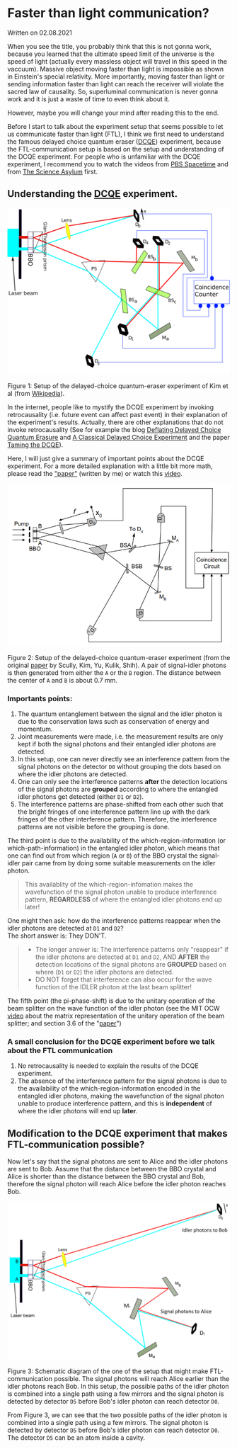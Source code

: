 # Faster than light communication?

Written on 02.08.2021

When you see the title, you probably think that this is not gonna work, because you learned that the ultimate speed limit of the universe is the speed of light (actually every 
massless object will travel in this speed in the vaccuum). Massive object moving faster than light is impossible as shown in Einstein's special relativity. More importantly, 
moving faster than light or sending information faster than light can reach the receiver will violate the sacred law of causality. So, superluminal communication is never gonna 
work and it is just a waste of time to even think about it.

However, maybe you will change your mind after reading this to the end.

Before I start to talk about the experiment setup that seems possible to let us communicate faster than light (FTL), I think we first need to understand the famous delayed choice quantum eraser ([DCQE](https://en.wikipedia.org/wiki/Delayed-choice_quantum_eraser)) experiment, because the FTL-communication setup is based on the setup and understanding of the DCQE experiment. For people who is unfamiliar with the DCQE experiment, I recommend you to watch the videos from [PBS Spacetime](https://www.youtube.com/watch?v=8ORLN_KwAgs) and from [The Science Asylum](https://www.youtube.com/watch?v=iyN27R7UDnI) first.

## Understanding the [DCQE](https://arxiv.org/abs/quant-ph/9903047) experiment.

<center>
<img src="Kim_EtAl_Quantum_Eraser.svg" alt="Wikipedia Schematic diagram of the DCQE experiment by Kim et al.">
</center>

Figure 1: Setup of the delayed-choice quantum-eraser experiment of Kim et al (from [Wikipedia](https://en.wikipedia.org/wiki/Delayed-choice_quantum_eraser#/media/File:Kim_EtAl_Quantum_Eraser.svg)).

In the internet, people like to mystify the DCQE experiment by invoking retrocausality (i.e. future event can affect past event) in their explanation of the experiment's results. Actually, there are other explanations that do not invoke retrocausality (See for example the blog [Deflating Delayed Choice Quantum Erasure](https://algassert.com/quantum/2016/01/07/Delayed-Choice-Quantum-Erasure.html) and [A Classical Delayed Choice Experiment](https://algassert.com/post/1720) and the paper [Taming the DCQE](https://arxiv.org/abs/1707.07884)). 

Here, I will just give a summary of important points about the DCQE experiment. For a more detailed explanation with a little bit more math, please read the ["paper"]() (written by me) or watch this [video](https://www.youtube.com/watch?v=SiVfvtwfmAw&t=8s).

<center>
<img src="Kim_EtAl_DCQE.png" alt="Schematic diagram of the DCQE experiment by Kim et al.">
</center>

Figure 2: Setup of the delayed-choice quantum-eraser experiment (from the original [paper](https://doi.org/10.1103/PhysRevLett.84.1) by Scully, Kim, Yu, Kulik, Shih). A pair of signal-idler photons is then generated from either the `A` or the `B` region. The distance between the center of `A` and `B` is about 0.7 mm.

### Importants points:
1. The quantum entanglement between the signal and the idler photon is due to the conservation laws such as conservation of energy and momentum.
2. Joint measurements were made, i.e. the measurement results are only kept if both the signal photons and their entangled idler photons are detected.
3. In this setup, one can never directly see an interference pattern from the signal photons on the detector `D0` without grouping the dots based on where the idler photons are detected.
4. One can only see the interference patterns **after** the detection locations of the signal photons are **grouped** according to where the entangled idler photons get detected (either `D1` or `D2`).
5. The interference patterns are phase-shifted from each other such that the bright fringes of one interference pattern line up with the dark fringes of the other interference pattern. Therefore, the interference patterns are not visible before the grouping is done.

The third point is due to the availability of the which-region-information (or which-path-information) in the entangled idler photon, which means that one can find out from which region (`A` or `B`) of the BBO crystal the signal-idler pair came from by doing some suitable measurements on the idler photon. 
> This availablity of the which-region-infomation makes the wavefunction of the signal photon unable to produce interference pattern, **REGARDLESS** of where the entangled idler photons end up later!

One might then ask: how do the interference patterns reappear when the idler photons are detected at `D1` and `D2`?<br>
The short answer is: They DON'T. <br>
> + The longer answer is: The interference patterns only "reappear" if the idler photons are detected at `D1` and `D2`, AND **AFTER** the detection locations of the signal photons are **GROUPED** based on where (`D1` or `D2`) the idler photons are detected.
> + DO NOT forget that interference can also occur for the wave function of the IDLER photon at the last beam splitter!

The fifth point (the pi-phase-shift) is due to the unitary operation of the beam splitter on the wave function of the idler photon (see the MIT OCW [video](https://www.youtube.com/watch?v=0USje5vTIKs) about the matrix representation of the unitary operation of the beam splitter; and section 3.6 of the "[paper]()")

### A small conclusion for the DCQE experiment before we talk about the FTL communication

1. No retrocausality is needed to explain the results of the DCQE experiment.
2. The absence of the interference pattern for the signal photons is due to the availability of the which-region-information encoded in the entangled idler photons, making the wavefunction of the signal photon unable to produce interference pattern, and this is **independent** of where the idler photons will end up **later**.

## Modification to the DCQE experiment that makes FTL-communication possible?

Now let's say that the signal photons are sent to Alice and the idler photons are sent to Bob. Assume that the distance between the BBO crystal and Alice is shorter than the distance between the BBO crystal and Bob, therefore the signal photon will reach Alice before the idler photon reaches Bob.

<center>
<img src="Kim_EtAl_Quantum_Eraser3.png" alt="Schematic diagram of the FTL-communication setup">
</center>

Figure 3: Schematic diagram of the one of the setup that might make FTL-communication possible. The signal photons will reach Alice earlier than the idler photons reach Bob. In this setup, the possible paths of the idler photon is combined into a single path using a few mirrors and the signal photon is detected by detector `D5` before Bob's idler photon can reach detector `D0`.

From Figure 3, we can see that the two possible paths of the idler photon is combined into a single path using a few mirrors. The signal photon is detected by detector `D5` before Bob's idler photon can reach detector `D0`. The detector `D5` can be an atom inside a cavity. 

